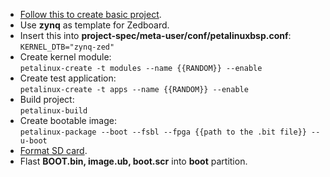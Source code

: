 * [Follow this to create basic project](https://github.com/analogdevicesinc/meta-adi/blob/master/meta-adi-xilinx/README.md). 
* Use **zynq** as template for Zedboard.
* Insert this into **project-spec/meta-user/conf/petalinuxbsp.conf**:  
    `KERNEL_DTB="zynq-zed"`
* Create kernel module:  
    `petalinux-create -t modules --name {{RANDOM}} --enable`
* Create test application:  
    `petalinux-create -t apps --name {{RANDOM}} --enable`
* Build project:  
    `petalinux-build`
* Create bootable image:  
    `petalinux-package --boot --fsbl --fpga {{path to the .bit file}} --u-boot`
* [Format SD card](https://xilinx-wiki.atlassian.net/wiki/spaces/A/pages/18841655/Prepare+Boot+Medium).  
* Flast **BOOT.bin, image.ub, boot.scr** into **boot** partition.
